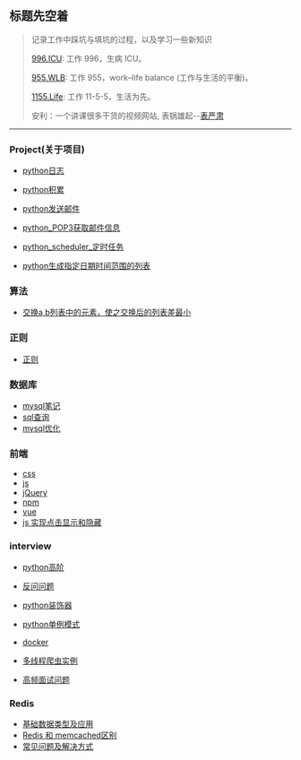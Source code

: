 ## 标题先空着
> 记录工作中踩坑与填坑的过程，以及学习一些新知识
>
> [996.ICU](https://github.com/996icu/996.ICU): 工作 996，生病 ICU。
>
> [955.WLB](https://github.com/formulahendry/955.WLB): 工作 955，work–life balance (工作与生活的平衡)。
>
> [1155.Life](https://github.com/formulahendry/1155.Life): 工作 11-5-5，生活为先。
>
> 安利：一个讲课很多干货的视频网站, 表锅雄起--[表严肃](https://biaoyansu.com/i/65930213502131)

***

### Project(关于项目)

- [python日志](https://github.com/ccname/SustailabilityStudy/blob/master/Project/python%20%E6%97%A5%E5%BF%97.md)

- [python积累](https://github.com/ccname/SustailabilityStudy/blob/master/Project/python积累.md)

- [python发送邮件](https://github.com/ccname/SustailabilityStudy/blob/master/Project/python发送邮件.md)

- [python_POP3获取邮件信息](https://github.com/ccname/SustailabilityStudy/blob/master/Project/python_POP3获取邮件信息.md)

- [python_scheduler_定时任务](https://github.com/ccname/SustailabilityStudy/blob/master/Project/python_scheduler_定时任务.md)

- [python生成指定日期时间范围的列表](https://github.com/ccname/SustailabilityStudy/blob/master/Project/python生成指定日期时间范围的列表.md)

  

### 算法

- [交换a,b列表中的元素，使之交换后的列表差最小](https://github.com/ccname/SustailabilityStudy/blob/master/%E7%AE%97%E6%B3%95/python%20%E9%80%9A%E8%BF%87%E4%BA%A4%E6%8D%A2a%2Cb%E5%88%97%E8%A1%A8%E4%B8%AD%E7%9A%84%E5%85%83%E7%B4%A0%EF%BC%8C%E4%BD%BF%E4%B9%8B%E4%BA%A4%E6%8D%A2%E5%90%8E%E7%9A%84%E5%88%97%E8%A1%A8%E5%B7%AE%E6%9C%80%E5%B0%8F.md)

### 正则

- [正则](https://github.com/ccname/SustailabilityStudy/blob/master/%E6%AD%A3%E5%88%99/re.md)

### 数据库

- [mysql笔记](https://github.com/ccname/SustailabilityStudy/blob/master/数据库/mysql笔记.md)
- [sql查询](https://github.com/ccname/SustailabilityStudy/blob/master/数据库/sql查询.md)
- [mysql优化](https://github.com/ccname/SustailabilityStudy/blob/master/数据库/优化.md)

### 前端

- [css](https://github.com/ccname/SustailabilityStudy/blob/master/%E5%89%8D%E7%AB%AF/css.md)
- [js](https://github.com/ccname/SustailabilityStudy/blob/master/%E5%89%8D%E7%AB%AF/js.md)
- [jQuery](https://github.com/ccname/SustailabilityStudy/blob/master/%E5%89%8D%E7%AB%AF/jQuery.md)
- [npm](https://github.com/ccname/SustailabilityStudy/blob/master/%E5%89%8D%E7%AB%AF/npm.md)
- [vue ](https://github.com/ccname/SustailabilityStudy/blob/master/前端/vue%20杂七杂八.md)
- [js 实现点击显示和隐藏](https://github.com/ccname/SustailabilityStudy/blob/master/前端/js%20实现点击显示和隐藏.md)

### interview

- [python高阶](https://github.com/ccname/SustailabilityStudy/blob/master/interview/python高阶.md)
- [反问问题](https://github.com/ccname/SustailabilityStudy/blob/master/interview/反问问题.md)
- [python装饰器](https://github.com/ccname/SustailabilityStudy/blob/master/interview/python装饰器.md)
- [python单例模式](https://github.com/ccname/SustailabilityStudy/blob/master/interview/python单例模式.md)
- [docker](https://github.com/ccname/SustailabilityStudy/blob/master/interview/docker.md)

- [多线程爬虫实例](https://github.com/ccname/SustailabilityStudy/blob/master/interview/多线程爬虫实例.md)
- [高频面试问题](https://github.com/ccname/SustailabilityStudy/blob/master/interview/%E9%AB%98%E9%A2%91%E9%9D%A2%E8%AF%95%E9%97%AE%E9%A2%98.md)

### Redis

- [基础数据类型及应用](https://github.com/ccname/SustailabilityStudy/blob/master/Redis/redis_%E5%9F%BA%E6%9C%AC%E6%95%B0%E6%8D%AE%E7%B1%BB%E5%9E%8B%E5%92%8C%E5%BA%94%E7%94%A8.md)
- [Redis 和 memcached区别](https://github.com/ccname/SustailabilityStudy/blob/master/Redis/redis%E5%92%8Cmemcached%E5%8C%BA%E5%88%AB.md)
- [常见问题及解决方式](https://github.com/ccname/SustailabilityStudy/blob/master/Redis/rediss%E5%B8%B8%E8%A7%81%E9%97%AE%E9%A2%98%E5%8F%8A%E8%A7%A3%E5%86%B3%E6%96%B9%E6%B3%95.md)

